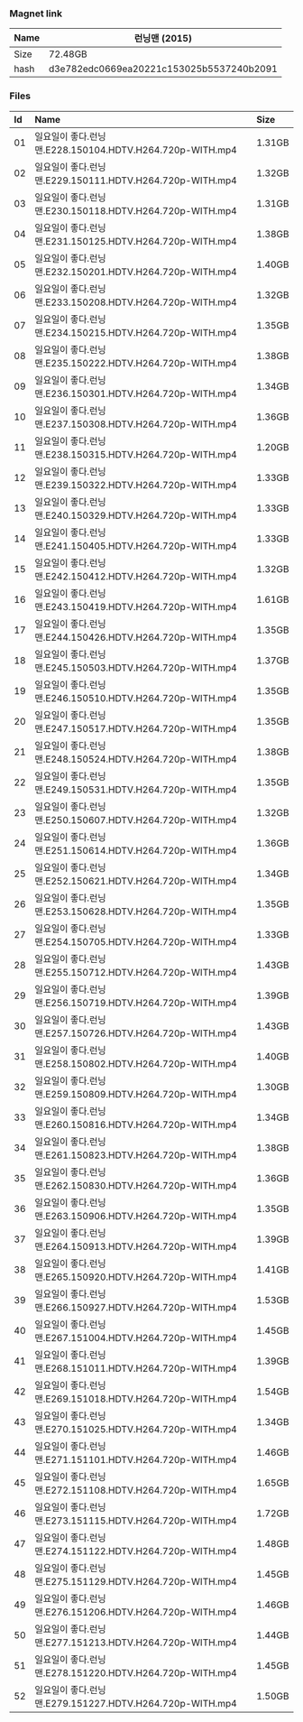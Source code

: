 ### Magnet link

| Name | 런닝맨 (2015)                             |
| ---- | ---------------------------------------- |
| Size | 72.48GB                                  |
| hash | d3e782edc0669ea20221c153025b5537240b2091 |



### Files
| Id | Name | Size |
| :--- | :------------------------------------------------------- | :----- |
|01 | 일요일이 좋다.런닝맨.E228.150104.HDTV.H264.720p-WITH.mp4| 1.31GB|
|02 | 일요일이 좋다.런닝맨.E229.150111.HDTV.H264.720p-WITH.mp4| 1.32GB|
|03 | 일요일이 좋다.런닝맨.E230.150118.HDTV.H264.720p-WITH.mp4| 1.31GB|
|04 | 일요일이 좋다.런닝맨.E231.150125.HDTV.H264.720p-WITH.mp4| 1.38GB|
|05 | 일요일이 좋다.런닝맨.E232.150201.HDTV.H264.720p-WITH.mp4| 1.40GB|
|06 | 일요일이 좋다.런닝맨.E233.150208.HDTV.H264.720p-WITH.mp4| 1.32GB|
|07 | 일요일이 좋다.런닝맨.E234.150215.HDTV.H264.720p-WITH.mp4| 1.35GB|
|08 | 일요일이 좋다.런닝맨.E235.150222.HDTV.H264.720p-WITH.mp4| 1.38GB|
|09 | 일요일이 좋다.런닝맨.E236.150301.HDTV.H264.720p-WITH.mp4| 1.34GB|
|10 | 일요일이 좋다.런닝맨.E237.150308.HDTV.H264.720p-WITH.mp4| 1.36GB|
|11 | 일요일이 좋다.런닝맨.E238.150315.HDTV.H264.720p-WITH.mp4| 1.20GB|
|12 | 일요일이 좋다.런닝맨.E239.150322.HDTV.H264.720p-WITH.mp4| 1.33GB|
|13 | 일요일이 좋다.런닝맨.E240.150329.HDTV.H264.720p-WITH.mp4| 1.33GB|
|14 | 일요일이 좋다.런닝맨.E241.150405.HDTV.H264.720p-WITH.mp4| 1.33GB|
|15 | 일요일이 좋다.런닝맨.E242.150412.HDTV.H264.720p-WITH.mp4| 1.32GB|
|16 | 일요일이 좋다.런닝맨.E243.150419.HDTV.H264.720p-WITH.mp4| 1.61GB|
|17 | 일요일이 좋다.런닝맨.E244.150426.HDTV.H264.720p-WITH.mp4| 1.35GB|
|18 | 일요일이 좋다.런닝맨.E245.150503.HDTV.H264.720p-WITH.mp4| 1.37GB|
|19 | 일요일이 좋다.런닝맨.E246.150510.HDTV.H264.720p-WITH.mp4| 1.35GB|
|20 | 일요일이 좋다.런닝맨.E247.150517.HDTV.H264.720p-WITH.mp4| 1.35GB|
|21 | 일요일이 좋다.런닝맨.E248.150524.HDTV.H264.720p-WITH.mp4| 1.38GB|
|22 | 일요일이 좋다.런닝맨.E249.150531.HDTV.H264.720p-WITH.mp4| 1.35GB|
|23 | 일요일이 좋다.런닝맨.E250.150607.HDTV.H264.720p-WITH.mp4| 1.32GB|
|24 | 일요일이 좋다.런닝맨.E251.150614.HDTV.H264.720p-WITH.mp4| 1.36GB|
|25 | 일요일이 좋다.런닝맨.E252.150621.HDTV.H264.720p-WITH.mp4| 1.34GB|
|26 | 일요일이 좋다.런닝맨.E253.150628.HDTV.H264.720p-WITH.mp4| 1.35GB|
|27 | 일요일이 좋다.런닝맨.E254.150705.HDTV.H264.720p-WITH.mp4| 1.33GB|
|28 | 일요일이 좋다.런닝맨.E255.150712.HDTV.H264.720p-WITH.mp4| 1.43GB|
|29 | 일요일이 좋다.런닝맨.E256.150719.HDTV.H264.720p-WITH.mp4| 1.39GB|
|30 | 일요일이 좋다.런닝맨.E257.150726.HDTV.H264.720p-WITH.mp4| 1.43GB|
|31 | 일요일이 좋다.런닝맨.E258.150802.HDTV.H264.720p-WITH.mp4| 1.40GB|
|32 | 일요일이 좋다.런닝맨.E259.150809.HDTV.H264.720p-WITH.mp4| 1.30GB|
|33 | 일요일이 좋다.런닝맨.E260.150816.HDTV.H264.720p-WITH.mp4| 1.34GB|
|34 | 일요일이 좋다.런닝맨.E261.150823.HDTV.H264.720p-WITH.mp4| 1.38GB|
|35 | 일요일이 좋다.런닝맨.E262.150830.HDTV.H264.720p-WITH.mp4| 1.36GB|
|36 | 일요일이 좋다.런닝맨.E263.150906.HDTV.H264.720p-WITH.mp4| 1.35GB|
|37 | 일요일이 좋다.런닝맨.E264.150913.HDTV.H264.720p-WITH.mp4| 1.39GB|
|38 | 일요일이 좋다.런닝맨.E265.150920.HDTV.H264.720p-WITH.mp4| 1.41GB|
|39 | 일요일이 좋다.런닝맨.E266.150927.HDTV.H264.720p-WITH.mp4| 1.53GB|
|40 | 일요일이 좋다.런닝맨.E267.151004.HDTV.H264.720p-WITH.mp4| 1.45GB|
|41 | 일요일이 좋다.런닝맨.E268.151011.HDTV.H264.720p-WITH.mp4| 1.39GB|
|42 | 일요일이 좋다.런닝맨.E269.151018.HDTV.H264.720p-WITH.mp4| 1.54GB|
|43 | 일요일이 좋다.런닝맨.E270.151025.HDTV.H264.720p-WITH.mp4| 1.34GB|
|44 | 일요일이 좋다.런닝맨.E271.151101.HDTV.H264.720p-WITH.mp4| 1.46GB|
|45 | 일요일이 좋다.런닝맨.E272.151108.HDTV.H264.720p-WITH.mp4| 1.65GB|
|46 | 일요일이 좋다.런닝맨.E273.151115.HDTV.H264.720p-WITH.mp4| 1.72GB|
|47 | 일요일이 좋다.런닝맨.E274.151122.HDTV.H264.720p-WITH.mp4| 1.48GB|
|48 | 일요일이 좋다.런닝맨.E275.151129.HDTV.H264.720p-WITH.mp4| 1.45GB|
|49 | 일요일이 좋다.런닝맨.E276.151206.HDTV.H264.720p-WITH.mp4| 1.46GB|
|50 | 일요일이 좋다.런닝맨.E277.151213.HDTV.H264.720p-WITH.mp4| 1.44GB|
|51 | 일요일이 좋다.런닝맨.E278.151220.HDTV.H264.720p-WITH.mp4| 1.45GB|
|52 | 일요일이 좋다.런닝맨.E279.151227.HDTV.H264.720p-WITH.mp4| 1.50GB|






